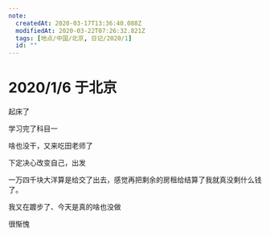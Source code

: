 ```yaml
---
note:
  createdAt: 2020-03-17T13:36:40.088Z
  modifiedAt: 2020-03-22T07:26:32.821Z
  tags: [地点/中国/北京, 日记/2020/1]
  id: ""
---
```


# 2020/1/6 于北京

<!-- @timer "date":"Mon Jan 06 2020 08:59:33 GMT+0800 (CST)" -->

起床了

<!-- @timer "date":"Mon Jan 06 2020 10:59:54 GMT+0800 (CST)","duration":"about 2 hours" -->

学习完了科目一

<!-- @timer "date":"Mon Jan 06 2020 12:53:29 GMT+0800 (CST)","duration":"about 2 hours" -->

啥也没干，又来吃田老师了

<!-- @timer "date":"Mon Jan 06 2020 16:03:56 GMT+0800 (CST)","duration":"about 3 hours" -->

下定决心改变自己，出发

<!-- @timer "date":"Mon Jan 06 2020 16:55:16 GMT+0800 (CST)","duration":"about 1 hour" --> 一万四千块大洋算是给交了出去，感觉再把剩余的房租给结算了我就真没剩什么钱了。<!-- @timer "date":"Mon Jan 06 2020 17:24:59 GMT+0800 (CST)","duration":"30 minutes" -->

我又在踱步了、今天是真的啥也没做

<!-- @timer "date":"Mon Jan 06 2020 19:37:39 GMT+0800 (CST)","duration":"about 2 hours" -->

很惭愧
